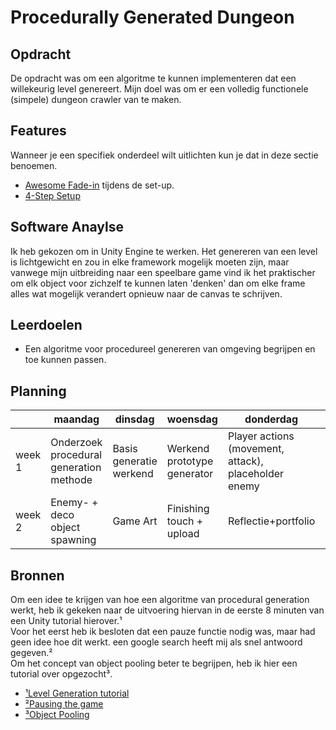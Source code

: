 # Procedurally Generated Dungeon

## Opdracht
De opdracht was om een algoritme te kunnen implementeren dat een willekeurig level genereert.
Mijn doel was om er een volledig functionele (simpele) dungeon crawler van te maken.

## Features
Wanneer je een specifiek onderdeel wilt uitlichten kun je dat in deze sectie benoemen.

- [Awesome Fade-in](https://github.com/Vychron/codebase/blob/master/Proefopdracht%201%20-%20Procedural%20Dungeon/UI%20%26%20Camera/TopDownCamera.cs) tijdens de set-up.
- [4-Step Setup](https://github.com/Vychron/codebase/tree/master/Proefopdracht%201%20-%20Procedural%20Dungeon/Level)

## Software Anaylse 
Ik heb gekozen om in Unity Engine te werken.
Het genereren van een level is lichtgewicht en zou in elke framework mogelijk moeten zijn, maar vanwege mijn uitbreiding naar een speelbare game vind ik het praktischer om elk object voor zichzelf te kunnen laten 'denken' dan om elke frame alles wat mogelijk verandert opnieuw naar de canvas te schrijven.

## Leerdoelen 
- Een algoritme voor procedureel genereren van omgeving begrijpen en toe kunnen passen.

## Planning 
| | maandag | dinsdag | woensdag | donderdag | vrijdag |
| --- | --- | --- | --- | --- | --- |
|week 1 |Onderzoek procedural generation methode|Basis generatie werkend|Werkend prototype generator|Player actions (movement, attack), placeholder enemy|Enemy AI|
|week 2 |Enemy- + deco object spawning|Game Art|Finishing touch + upload|Reflectie+portfolio|Portfolio|

## Bronnen
Om een idee te krijgen van hoe een algoritme van procedural generation werkt, heb ik gekeken naar de uitvoering hiervan in de eerste 8 minuten van een Unity tutorial hierover.¹<br>
Voor het eerst heb ik besloten dat een pauze functie nodig was, maar had geen idee hoe dit werkt. een google search heeft mij als snel antwoord gegeven.²<br>
Om het concept van object pooling beter te begrijpen, heb ik hier een tutorial over opgezocht³.

- [¹Level Generation tutorial](https://youtu.be/wnoLaui3uO4)
- [²Pausing the game](https://forum.unity.com/threads/pausing-a-game-without-settiing-timescale-to-0.55395/)
- [³Object Pooling](https://youtu.be/9-zDOJllPZ8)
